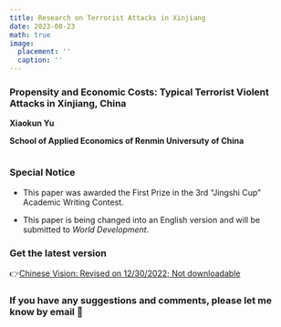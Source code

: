 ```yaml
---
title: Research on Terrorist Attacks in Xinjiang
date: 2023-08-23
math: true
image:
  placement: ''
  caption: ''
---
```


### Propensity and Economic Costs: Typical Terrorist Violent Attacks in Xinjiang, China

**Xiaokun Yu**

**School of Applied Economics of Renmin Universuty of China**



<img src="https://cdn-us.imgs.moe/2023/08/24/64e6f239d377c.png" alt="" title="" />



### Special Notice

- This paper was awarded the First Prize in the 3rd “Jingshi Cup” Academic Writing Contest.

- This paper is being changed into an English version and will be submitted to *World Development*.


### Get the latest version

👉[Chinese Vision: Revised on 12/30/2022; Not downloadable](https://maifile.cn/est/d2476906187267/pdf)


### If you have any suggestions and comments, please let me know by email 🙌

